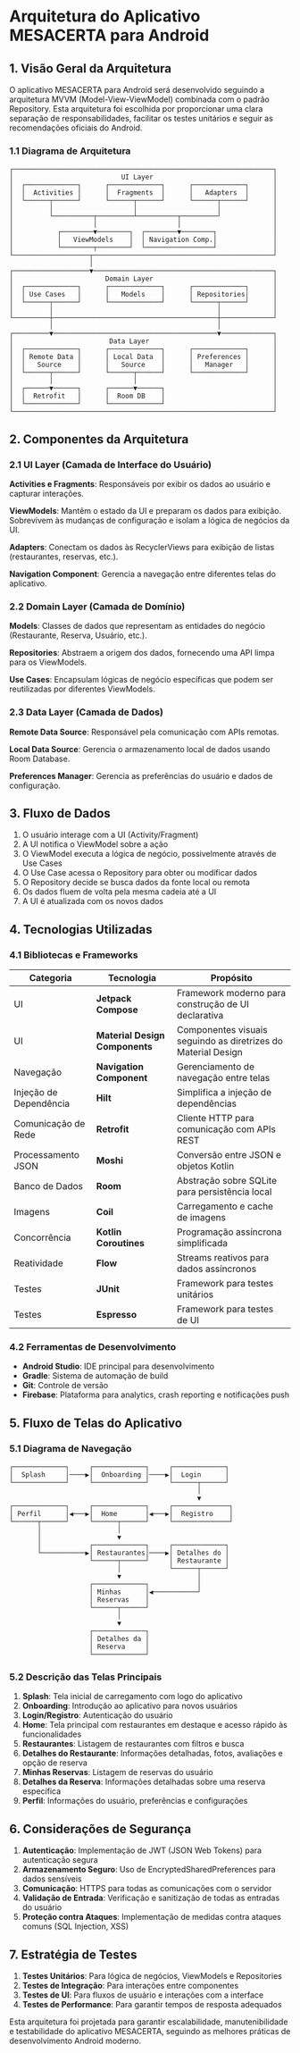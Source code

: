 # Arquitetura do Aplicativo MESACERTA para Android

## 1. Visão Geral da Arquitetura

O aplicativo MESACERTA para Android será desenvolvido seguindo a arquitetura MVVM (Model-View-ViewModel) combinada com o padrão Repository. Esta arquitetura foi escolhida por proporcionar uma clara separação de responsabilidades, facilitar os testes unitários e seguir as recomendações oficiais do Android.

### 1.1 Diagrama de Arquitetura

```
┌─────────────────────────────────────────────────────────────────┐
│                           UI Layer                              │
│  ┌─────────────┐      ┌─────────────┐      ┌─────────────┐      │
│  │  Activities │      │  Fragments  │      │   Adapters  │      │
│  └──────┬──────┘      └──────┬──────┘      └──────┬──────┘      │
│         │                    │                    │             │
│         └──────────┬─────────┴──────────┬─────────┘             │
│                    │                    │                       │
│           ┌────────▼────────┐  ┌────────▼────────┐              │
│           │   ViewModels    │  │ Navigation Comp.│              │
│           └────────┬────────┘  └─────────────────┘              │
└───────────────────┬─────────────────────────────────────────────┘
                    │
┌───────────────────▼─────────────────────────────────────────────┐
│                       Domain Layer                              │
│  ┌─────────────┐      ┌─────────────┐      ┌─────────────┐      │
│  │ Use Cases   │      │   Models    │      │ Repositories│      │
│  └──────┬──────┘      └─────────────┘      └──────┬──────┘      │
│         │                                         │             │
└─────────┼─────────────────────────────────────────┼─────────────┘
          │                                         │
┌─────────▼─────────────────────────────────────────▼─────────────┐
│                        Data Layer                               │
│  ┌─────────────┐      ┌─────────────┐      ┌─────────────┐      │
│  │ Remote Data │      │ Local Data  │      │ Preferences │      │
│  │   Source    │      │   Source    │      │   Manager   │      │
│  └──────┬──────┘      └──────┬──────┘      └─────────────┘      │
│         │                    │                                  │
│  ┌──────▼──────┐      ┌──────▼──────┐                           │
│  │  Retrofit   │      │  Room DB    │                           │
│  └─────────────┘      └─────────────┘                           │
└─────────────────────────────────────────────────────────────────┘
```

## 2. Componentes da Arquitetura

### 2.1 UI Layer (Camada de Interface do Usuário)

**Activities e Fragments**: Responsáveis por exibir os dados ao usuário e capturar interações.

**ViewModels**: Mantêm o estado da UI e preparam os dados para exibição. Sobrevivem às mudanças de configuração e isolam a lógica de negócios da UI.

**Adapters**: Conectam os dados às RecyclerViews para exibição de listas (restaurantes, reservas, etc.).

**Navigation Component**: Gerencia a navegação entre diferentes telas do aplicativo.

### 2.2 Domain Layer (Camada de Domínio)

**Models**: Classes de dados que representam as entidades do negócio (Restaurante, Reserva, Usuário, etc.).

**Repositories**: Abstraem a origem dos dados, fornecendo uma API limpa para os ViewModels.

**Use Cases**: Encapsulam lógicas de negócio específicas que podem ser reutilizadas por diferentes ViewModels.

### 2.3 Data Layer (Camada de Dados)

**Remote Data Source**: Responsável pela comunicação com APIs remotas.

**Local Data Source**: Gerencia o armazenamento local de dados usando Room Database.

**Preferences Manager**: Gerencia as preferências do usuário e dados de configuração.

## 3. Fluxo de Dados

1. O usuário interage com a UI (Activity/Fragment)
2. A UI notifica o ViewModel sobre a ação
3. O ViewModel executa a lógica de negócio, possivelmente através de Use Cases
4. O Use Case acessa o Repository para obter ou modificar dados
5. O Repository decide se busca dados da fonte local ou remota
6. Os dados fluem de volta pela mesma cadeia até a UI
7. A UI é atualizada com os novos dados

## 4. Tecnologias Utilizadas

### 4.1 Bibliotecas e Frameworks

| Categoria | Tecnologia | Propósito |
|-----------|------------|-----------|
| UI | **Jetpack Compose** | Framework moderno para construção de UI declarativa |
| UI | **Material Design Components** | Componentes visuais seguindo as diretrizes do Material Design |
| Navegação | **Navigation Component** | Gerenciamento de navegação entre telas |
| Injeção de Dependência | **Hilt** | Simplifica a injeção de dependências |
| Comunicação de Rede | **Retrofit** | Cliente HTTP para comunicação com APIs REST |
| Processamento JSON | **Moshi** | Conversão entre JSON e objetos Kotlin |
| Banco de Dados | **Room** | Abstração sobre SQLite para persistência local |
| Imagens | **Coil** | Carregamento e cache de imagens |
| Concorrência | **Kotlin Coroutines** | Programação assíncrona simplificada |
| Reatividade | **Flow** | Streams reativos para dados assíncronos |
| Testes | **JUnit** | Framework para testes unitários |
| Testes | **Espresso** | Framework para testes de UI |

### 4.2 Ferramentas de Desenvolvimento

- **Android Studio**: IDE principal para desenvolvimento
- **Gradle**: Sistema de automação de build
- **Git**: Controle de versão
- **Firebase**: Plataforma para analytics, crash reporting e notificações push

## 5. Fluxo de Telas do Aplicativo

### 5.1 Diagrama de Navegação

```
┌─────────────┐     ┌─────────────┐     ┌─────────────┐
│  Splash     │────▶│  Onboarding │────▶│  Login      │
└─────────────┘     └─────────────┘     └──────┬──────┘
                                               │
                                               ▼
┌─────────────┐     ┌─────────────┐     ┌──────────────┐
│ Perfil      │◀───▶│  Home       │◀───▶│  Registro    │
└──────┬──────┘     └──────┬──────┘     └──────────────┘
       │                   │
       │                   ▼
       │            ┌─────────────┐     ┌─────────────┐
       └───────────▶│ Restaurantes│────▶│ Detalhes do │
                    └──────┬──────┘     │ Restaurante │
                           │            └──────┬──────┘
                           ▼                   │
                    ┌─────────────┐            │
                    │ Minhas      │◀───────────┘
                    │ Reservas    │
                    └──────┬──────┘
                           │
                           ▼
                    ┌─────────────┐
                    │ Detalhes da │
                    │ Reserva     │
                    └─────────────┘
```

### 5.2 Descrição das Telas Principais

1. **Splash**: Tela inicial de carregamento com logo do aplicativo
2. **Onboarding**: Introdução ao aplicativo para novos usuários
3. **Login/Registro**: Autenticação do usuário
4. **Home**: Tela principal com restaurantes em destaque e acesso rápido às funcionalidades
5. **Restaurantes**: Listagem de restaurantes com filtros e busca
6. **Detalhes do Restaurante**: Informações detalhadas, fotos, avaliações e opção de reserva
7. **Minhas Reservas**: Listagem de reservas do usuário
8. **Detalhes da Reserva**: Informações detalhadas sobre uma reserva específica
9. **Perfil**: Informações do usuário, preferências e configurações

## 6. Considerações de Segurança

1. **Autenticação**: Implementação de JWT (JSON Web Tokens) para autenticação segura
2. **Armazenamento Seguro**: Uso de EncryptedSharedPreferences para dados sensíveis
3. **Comunicação**: HTTPS para todas as comunicações com o servidor
4. **Validação de Entrada**: Verificação e sanitização de todas as entradas do usuário
5. **Proteção contra Ataques**: Implementação de medidas contra ataques comuns (SQL Injection, XSS)

## 7. Estratégia de Testes

1. **Testes Unitários**: Para lógica de negócios, ViewModels e Repositories
2. **Testes de Integração**: Para interações entre componentes
3. **Testes de UI**: Para fluxos de usuário e interações com a interface
4. **Testes de Performance**: Para garantir tempos de resposta adequados

Esta arquitetura foi projetada para garantir escalabilidade, manutenibilidade e testabilidade do aplicativo MESACERTA, seguindo as melhores práticas de desenvolvimento Android moderno.
